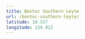 ```yaml
---
title: Bontoc Southern Leyte
url: /bontoc-southern-leyte/
latitude: 10.317
longitude: 124.912
---
```

